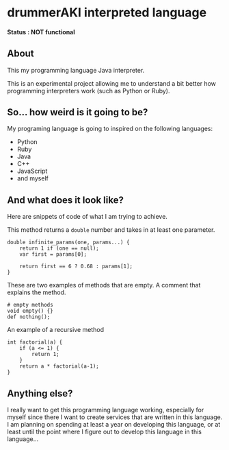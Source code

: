 # drummerAKI interpreted language

#### Status : NOT functional

## About
This my programming language Java interpreter.

This is an experimental project allowing me to understand a bit better how programming interpreters work (such as 
Python or Ruby).

## So... how weird is it going to be?

My programing language is going to inspired on the following languages:
- Python
- Ruby
- Java
- C++
- JavaScript
- and myself 

## And what does it look like?

Here are snippets of code of what I am trying to achieve.

This method returns a `double` number and takes in at least one parameter.
```
double infinite_params(one, params...) {
    return 1 if (one == null);
    var first = params[0];
    
    return first == 6 ? 0.68 : params[1];
}
```

These are two examples of methods that are empty. A comment that explains the method.
```
# empty methods
void empty() {}
def nothing();
```

An example of a recursive method

```
int factorial(a) {
    if (a <= 1) {
        return 1;
    }
    return a * factorial(a-1);
}
```

## Anything else?

I really want to get this programming language working, especially for myself since there
I want to create services that are written in this language. I am planning on spending at least a year on
developing this language, or at least until the point where I figure out to develop this language in this
language... 
